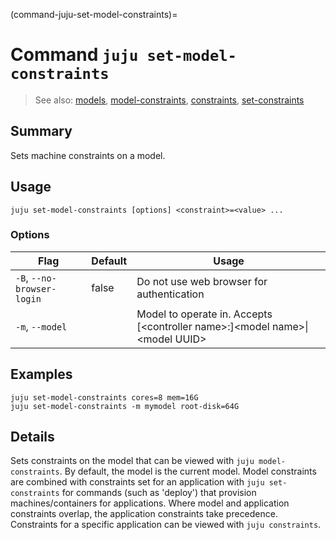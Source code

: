 (command-juju-set-model-constraints)=
# Command `juju set-model-constraints`
> See also: [models](#models), [model-constraints](#model-constraints), [constraints](#constraints), [set-constraints](#set-constraints)

## Summary
Sets machine constraints on a model.

## Usage
```juju set-model-constraints [options] <constraint>=<value> ...```

### Options
| Flag | Default | Usage |
| --- | --- | --- |
| `-B`, `--no-browser-login` | false | Do not use web browser for authentication |
| `-m`, `--model` |  | Model to operate in. Accepts [&lt;controller name&gt;:]&lt;model name&gt;&#x7c;&lt;model UUID&gt; |

## Examples

    juju set-model-constraints cores=8 mem=16G
    juju set-model-constraints -m mymodel root-disk=64G


## Details
Sets constraints on the model that can be viewed with
`juju model-constraints`.  By default, the model is the current model.
Model constraints are combined with constraints set for an application with
`juju set-constraints` for commands (such as 'deploy') that provision
machines/containers for applications. Where model and application constraints overlap, the
application constraints take precedence.
Constraints for a specific application can be viewed with `juju constraints`.